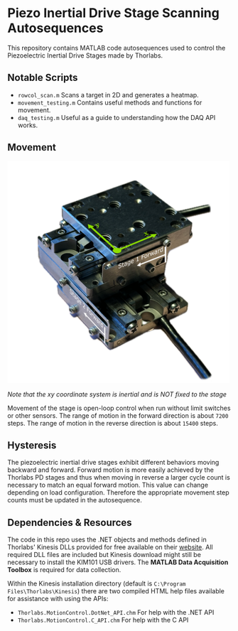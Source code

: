 # Piezo Inertial Drive Stage Scanning Autosequences

This repository contains MATLAB code autosequences used to control the
Piezoelectric Inertial Drive Stages made by Thorlabs.

## Notable Scripts
- `rowcol_scan.m` Scans a target in 2D and generates a heatmap.
- `movement_testing.m` Contains useful methods and functions for movement.
- `daq_testing.m` Useful as a guide to understanding how the DAQ API works.


## Movement
<img src="/assets/stagedirections.png" alt="Stage directions diagram" width="500"/>

*Note that the xy coordinate system is inertial and is NOT fixed to the stage*

Movement of the stage is open-loop control when run without limit switches
or other sensors. The range of motion in the forward direction is about
`7200` steps. The range of motion in the reverse direction is about `15400`
steps.

## Hysteresis
The piezoelectric inertial drive stages exhibit different behaviors moving 
backward and forward. Forward motion is more easily achieved by the
Thorlabs PD stages and thus when moving in reverse a larger cycle count is 
necessary to match an equal forward motion. This value can change depending
on load configuration. Therefore the appropriate movement step counts must
be updated in the autosequence.

## Dependencies & Resources
The code in this repo uses the .NET objects and methods defined in
Thorlabs' Kinesis DLLs provided for free available on their
[website](https://www.thorlabs.com/software_pages/ViewSoftwarePage.cfm?Code=Motion_Control&viewtab=0).
All required DLL files are included but Kinesis download might still be
necessary to install the KIM101 USB drivers. The **MATLAB Data Acquisition
Toolbox** is required for data collection.

Within the Kinesis installation directory (default is `C:\Program Files\Thorlabs\Kinesis`)
there are two compiled HTML help files available for assistance with using the APIs:
- `Thorlabs.MotionControl.DotNet_API.chm` For help with the .NET API
- `Thorlabs.MotionControl.C_API.chm` For help with the C API
